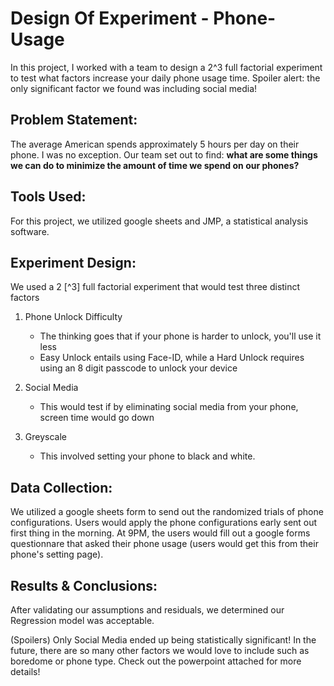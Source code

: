 # Design Of Experiment - Phone-Usage
In this project, I worked with a team to design a 2^3 full factorial experiment to test what factors increase your daily phone usage time. Spoiler alert: the only significant factor we found was including social media!

## Problem Statement:
The average American spends approximately 5 hours per day on their phone. I was no exception. Our team set out to find: **what are some things we can do to minimize the amount of time we spend on our phones?**

## Tools Used:
For this project, we utilized google sheets and JMP, a statistical analysis software.

## Experiment Design:
We used a 2 [^3] full factorial experiment that would test three distinct factors

1. Phone Unlock Difficulty
    - The thinking goes that if your phone is harder to unlock, you'll use it less
    - Easy Unlock entails using Face-ID, while a Hard Unlock requires using an 8 digit passcode to unlock your device
    
2. Social Media
    - This would test if by eliminating social media from your phone, screen time would go down
    
3. Greyscale
    - This involved setting your phone to black and white. 
    
## Data Collection:
We utilized a google sheets form to send out the randomized trials of phone configurations. Users would apply the phone configurations early sent out first thing in the morning. At 9PM, the users would fill out a google forms questionnare that asked their phone usage (users would get this from their phone's setting page).

## Results & Conclusions:

After validating our assumptions and residuals, we determined our Regression model was acceptable.

(Spoilers) Only Social Media ended up being statistically significant! In the future, there are so many other factors we would love to include such as boredome or phone type. Check out the powerpoint attached for more details!



